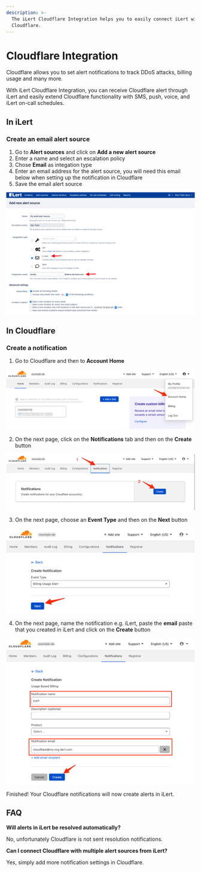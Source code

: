 ```yaml
---
description: >-
  The iLert Cloudflare Integration helps you to easily connect iLert with
  Cloudflare.
---
```


# Cloudflare Integration

Cloudflare allows you to set alert notifications to track DDoS attacks, billing usage and many more.

With iLert Cloudflare Integration, you can receive Cloudflare alert through iLert and easily extend Cloudflare functionality with SMS, push, voice, and iLert on-call schedules.

## In iLert <a id="create-alarm-source"></a>

### Create an email alert source

1. Go to **Alert sources** and click on **Add a new alert source**
2. Enter a name and select an escalation policy
3. Chose **Email** as integation type
4. Enter an email address for the alert source, you will need this email below when setting up the notification in Cloudflare
5. Save the email alert source

![](../.gitbook/assets/screenshot-2020-06-18-at-16.21.49.png)

## In Cloudflare

### Create a notification

1. Go to Cloudflare and then to **Account Home**

![](../.gitbook/assets/account___cloudflare_-_web_performance___security%20%281%29.png)

2. On the next page,  click on the **Notifications** tab and then on the **Create** button

![](../.gitbook/assets/account___cloudflare_-_web_performance___security_and_slack___chris___ilert.png)

3. On the next page,  choose an **Event Type** and then on the **Next** button

![](../.gitbook/assets/account___cloudflare_-_web_performance___security.png)

4. On the next page,  name the notification e.g. iLert, paste the **email** paste that you created in iLert and click on the **Create** button

![](../.gitbook/assets/account___cloudflare_-_web_performance___security%20%282%29.png)

Finished! Your Cloudflare notifications will now create alerts in iLert.

## FAQ <a id="faq"></a>

**Will alerts in iLert be resolved automatically?**

No, unfortunately Cloudflare is not sent resolution notifications.

**Can I connect Cloudflare with multiple alert sources from iLert?**

Yes, simply add more notification settings in Cloudflare.

